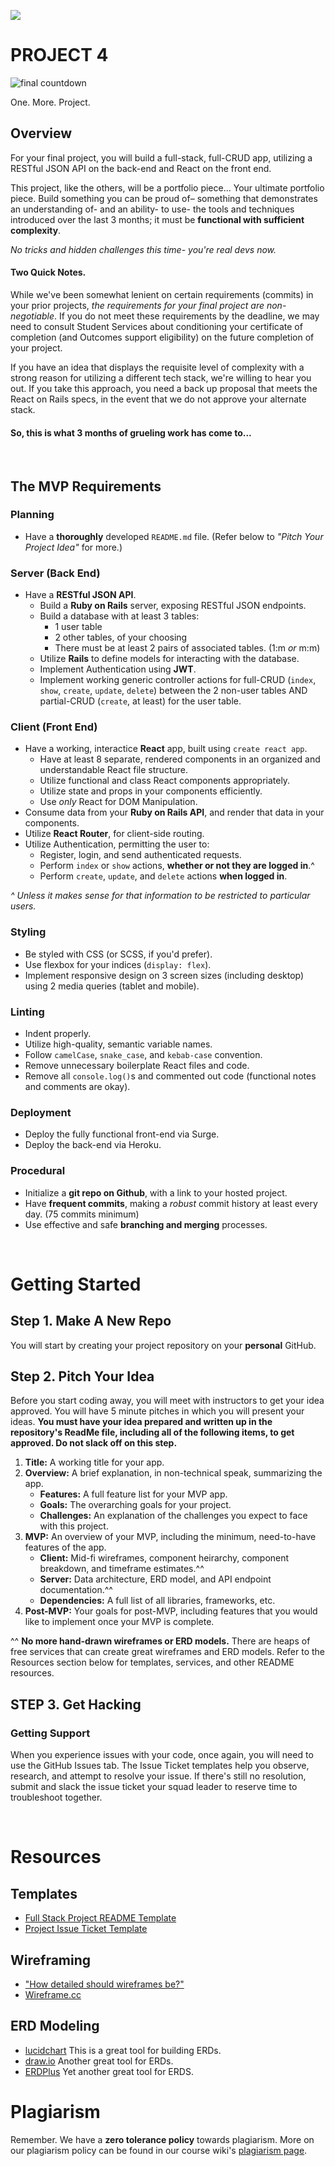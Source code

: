 ![](https://ga-dash.s3.amazonaws.com/production/assets/logo-9f88ae6c9c3871690e33280fcf557f33.png)

# PROJECT 4

![final countdown](https://media0.giphy.com/media/RnX4q6yYDoYCI/200.gif)

One. More. Project.

## Overview

For your final project, you will build a full-stack, full-CRUD app, utilizing a RESTful JSON API on the back-end and React on the front end.

This project, like the others, will be a portfolio piece... Your ultimate portfolio piece. Build something you can be proud of– something that demonstrates an understanding of- and an ability- to use- the tools and techniques introduced over the last 3 months; it must be **functional with sufficient complexity**.

_No tricks and hidden challenges this time- you're real devs now._

#### Two Quick Notes. <!-- omit in toc -->

While we've been somewhat lenient on certain requirements (commits) in your prior projects, _the requirements for your final project are non-negotiable_. If you do not meet these requirements by the deadline, we may need to consult Student Services about conditioning your certificate of completion (and Outcomes support eligibility) on the future completion of your project.

If you have an idea that displays the requisite level of complexity with a strong reason for utilizing a different tech stack, we're willing to hear you out. If you take this approach, you need a back up proposal that meets the React on Rails specs, in the event that we do not approve your alternate stack.

#### So, this is what 3 months of grueling work has come to... <!-- omit in toc -->

<br>

## The MVP Requirements

### Planning

- Have a **thoroughly** developed `README.md` file. (Refer below to _"Pitch Your Project Idea"_ for more.)

### Server (Back End)

- Have a **RESTful JSON API**.
  - Build a **Ruby on Rails** server, exposing RESTful JSON endpoints.
  - Build a database with at least 3 tables:
    - 1 user table
    - 2 other tables, of your choosing
    - There must be at least 2 pairs of associated tables. (1:m _or_ m:m)
  - Utilize **Rails** to define models for interacting with the database.
  - Implement Authentication using **JWT**.
  - Implement working generic controller actions for full-CRUD (`index`, `show`, `create`, `update`, `delete`) between the 2 non-user tables AND partial-CRUD (`create`, at least) for the user table.

### Client (Front End)

- Have a working, interactice **React** app, built using `create react app`.
  - Have at least 8 separate, rendered components in an organized and understandable React file structure.
  - Utilize functional and class React components appropriately.
  - Utilize state and props in your components efficiently.
  - Use _only_ React for DOM Manipulation.
- Consume data from your **Ruby on Rails API**, and render that data in your components.
- Utilize **React Router**, for client-side routing.
- Utilize Authentication, permitting the user to:
  - Register, login, and send authenticated requests.
  - Perform `index` or `show` actions, **whether or not they are logged in**.^
  - Perform `create`, `update`, and `delete` actions **when logged in**.

_^ Unless it makes sense for that information to be restricted to particular users._

### Styling

- Be styled with CSS (or SCSS, if you'd prefer).
- Use flexbox for your indices (`display: flex`).
- Implement responsive design on 3 screen sizes (including desktop) using 2 media queries (tablet and mobile).

### Linting

- Indent properly.
- Utilize high-quality, semantic variable names.
- Follow `camelCase`, `snake_case`, and `kebab-case` convention.
- Remove unnecessary boilerplate React files and code.
- Remove all `console.log()`s and commented out code (functional notes and comments are okay).

### Deployment

- Deploy the fully functional front-end via Surge.
- Deploy the back-end via Heroku.

### Procedural

- Initialize a **git repo on Github**, with a link to your hosted project.
- Have **frequent commits**, making a _robust_ commit history at least every day. (75 commits minimum)
- Use effective and safe **branching and merging** processes.

<br>

# Getting Started

## Step 1. Make A New Repo

You will start by creating your project repository on your **personal** GitHub.

## Step 2. Pitch Your Idea

Before you start coding away, you will meet with instructors to get your idea approved. You will have 5 minute pitches in which you will present your ideas. **You must have your idea prepared and written up in the repository's ReadMe file, including all of the following items, to get approved. Do not slack off on this step.** 

<!-- (Frankly, we'll just be mad if you walk into the pitch without a thorough, organized `README.md`. You have a template available. Clone the template, don't leave any of the template boilerplate in your own README, and use that to pitch us.) -->

1. **Title:** A working title for your app.
2. **Overview:** A brief explanation, in non-technical speak, summarizing the app.
   - **Features:** A full feature list for your MVP app.
   - **Goals:** The overarching goals for your project.
   - **Challenges:** An explanation of the challenges you expect to face with this project.
3. **MVP:** An overview of your MVP, including the minimum, need-to-have features of the app.
   - **Client:** Mid-fi wireframes, component heirarchy, component breakdown, and timeframe estimates.^^
   - **Server:** Data architecture, ERD model, and API endpoint documentation.^^
   - **Dependencies:** A full list of all libraries, frameworks, etc.
4. **Post-MVP:** Your goals for post-MVP, including features that you would like to implement once your MVP is complete.

^^ **No more hand-drawn wireframes or ERD models.** There are heaps of free services that can create great wireframes and ERD models. Refer to the Resources section below for templates, services, and other README resources.

## STEP 3. Get Hacking

### Getting Support

When you experience issues with your code, once again, you will need to use the GitHub Issues tab. The Issue Ticket templates help you observe, research, and attempt to resolve your issue. If there's still no resolution, submit and slack the issue ticket your squad leader to reserve time to troubleshoot together.

<br>

# Resources

## Templates

- [Full Stack Project README Template](https://github.com/mishakessler/course-template/blob/master/projects/template_fullstack-README.md)
- [Project Issue Ticket Template](https://github.com/mishakessler/course-template/blob/master/projects/template_issue-tickets.md)

## Wireframing

- ["How detailed should wireframes be?"](https://justuxdesign.com/blog/wireframe-fidelity)
- [Wireframe.cc](https://wireframe.cc/)

## ERD Modeling

- [lucidchart](https://www.lucidchart.com/) This is a great tool for building ERDs.
- [draw.io](https://www.draw.io/) Another great tool for ERDs.
- [ERDPlus](https://erdplus.com/) Yet another great tool for ERDS.

# Plagiarism

Remember. We have a **zero tolerance policy** towards plagiarism. More on our plagiarism policy can be found in our course wiki's [plagiarism page](https://github.com/mishakessler/course-template/blob/master/policy_plagiarism.md).
